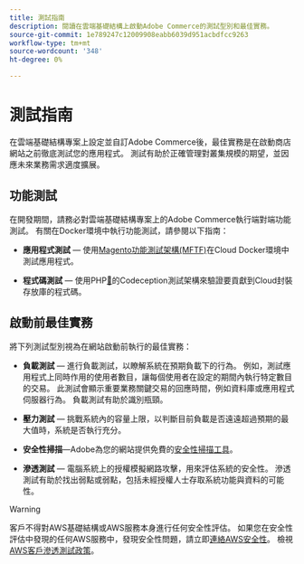 ```yaml
---
title: 測試指南
description: 閱讀在雲端基礎結構上啟動Adobe Commerce的測試型別和最佳實務。
source-git-commit: 1e789247c12009908eabb6039d951acbdfcc9263
workflow-type: tm+mt
source-wordcount: '348'
ht-degree: 0%

---
```


# 測試指南

在雲端基礎結構專案上設定並自訂Adobe Commerce後，最佳實務是在啟動商店網站之前徹底測試您的應用程式。 測試有助於正確管理對叢集規模的期望，並因應未來業務需求適度擴展。

## 功能測試

在開發期間，請務必對雲端基礎結構專案上的Adobe Commerce執行端對端功能測試。 有關在Docker環境中執行功能測試，請參閱以下指南：

- **應用程式測試** — 使用[Magento功能測試架構(MFTF)](https://developer.adobe.com/commerce/cloud-tools/docker/test/application-testing/)在Cloud Docker環境中測試應用程式。

- **程式碼測試** — 使用PHP[&#128279;](https://developer.adobe.com/commerce/cloud-tools/docker/test/code-testing/)的Codeception測試架構來驗證要貢獻到Cloud封裝存放庫的程式碼。

## 啟動前最佳實務

將下列測試型別視為在網站啟動前執行的最佳實務：

- **負載測試** — 進行負載測試，以瞭解系統在預期負載下的行為。 例如，測試應用程式上同時作用的使用者數目，讓每個使用者在設定的期間內執行特定數目的交易。 此測試會顯示重要業務關鍵交易的回應時間，例如資料庫或應用程式伺服器行為。 負載測試有助於識別瓶頸。

- **壓力測試** — 挑戰系統內的容量上限，以判斷目前負載是否遠遠超過預期的最大值時，系統是否執行充分。

- **安全性掃描**—Adobe為您的網站提供免費的[安全性掃描工具](../launch/overview.md#set-up-the-security-scan-tool)。

- **滲透測試** — 電腦系統上的授權模擬網路攻擊，用來評估系統的安全性。 滲透測試有助於找出弱點或弱點，包括未經授權人士存取系統功能與資料的可能性。

>[!WARNING]
>
>客戶不得對AWS基礎結構或AWS服務本身進行任何安全性評估。 如果您在安全性評估中發現的任何AWS服務中，發現安全性問題，請立即[連絡AWS安全性](mailto:aws-security@amazon.com)。 檢視[AWS客戶滲透測試政策](https://aws.amazon.com/security/penetration-testing/)。

